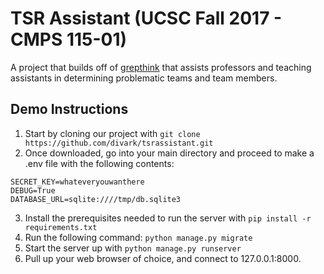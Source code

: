 # TSR Assistant (UCSC Fall 2017 - CMPS 115-01)
A project that builds off of [grepthink](https://github.com/grepthink/grepthink/) that assists professors and teaching assistants in determining problematic teams and team members.

## Demo Instructions
1. Start by cloning our project with `git clone https://github.com/divark/tsrassistant.git`
2. Once downloaded, go into your main directory and proceed to make a .env file with the following contents:
```
SECRET_KEY=whateveryouwanthere
DEBUG=True
DATABASE_URL=sqlite:////tmp/db.sqlite3
```
3. Install the prerequisites needed to run the server with `pip install -r requirements.txt`
4. Run the following command: `python manage.py migrate`
5. Start the server up with `python manage.py runserver`
6. Pull up your web browser of choice, and connect to 127.0.0.1:8000.
